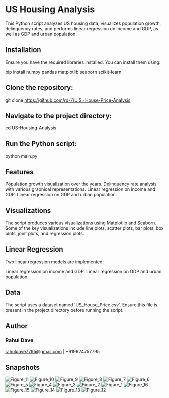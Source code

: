# US Housing Analysis

This Python script analyzes US housing data, visualizes population growth, delinquency rates, and performs linear regression on income and GDP, as well as GDP and urban population.

## Installation

Ensure you have the required libraries installed. You can install them using:

pip install numpy pandas matplotlib seaborn scikit-learn

## Clone the repository:

git clone https://github.com/rd-7/U.S.-House-Price-Analysis

## Navigate to the project directory:

cd US-Housing-Analysis

## Run the Python script:

python main.py

## Features

Population growth visualization over the years.
Delinquency rate analysis with various graphical representations.
Linear regression on income and GDP.
Linear regression on GDP and urban population.

## Visualizations

The script produces various visualizations using Matplotlib and Seaborn. Some of the key visualizations include line plots, scatter plots, bar plots, box plots, joint plots, and regression plots.

## Linear Regression

Two linear regression models are implemented:

Linear regression on income and GDP.
Linear regression on GDP and urban population.

## Data

The script uses a dataset named 'US_House_Price.csv'. Ensure this file is present in the project directory before running the script.

## Author

### Rahul Dave
rahuldave7795@gmail.com | +919624757795

## Snapshots

![Figure_11](https://github.com/rd-7/U.S.-House-Price-Analysis/assets/160246982/1e177dca-0d18-4912-92bb-ad1014c92794)
![Figure_10](https://github.com/rd-7/U.S.-House-Price-Analysis/assets/160246982/d808e42f-1a9b-405b-8158-1c458b8b40d5)
![Figure_9](https://github.com/rd-7/U.S.-House-Price-Analysis/assets/160246982/c5fca448-9af1-4e41-be0a-c088ad70e412)
![Figure_8](https://github.com/rd-7/U.S.-House-Price-Analysis/assets/160246982/38098b99-8e93-4ffd-a902-2fa37d36e0a5)
![Figure_7](https://github.com/rd-7/U.S.-House-Price-Analysis/assets/160246982/986dc81d-3e07-4019-980b-63904f25c1f0)
![Figure_6](https://github.com/rd-7/U.S.-House-Price-Analysis/assets/160246982/0d7fb5b5-2071-45c2-8aba-d5c30452392d)
![Figure_5](https://github.com/rd-7/U.S.-House-Price-Analysis/assets/160246982/5e55271a-992d-4bfe-b124-8ad08f65bd99)
![Figure_4](https://github.com/rd-7/U.S.-House-Price-Analysis/assets/160246982/302c6441-bfe2-4fd2-8a11-477910480873)
![Figure_3](https://github.com/rd-7/U.S.-House-Price-Analysis/assets/160246982/2ef7b47d-3f65-4d7b-8b3b-6e944dd83a04)
![Figure_2](https://github.com/rd-7/U.S.-House-Price-Analysis/assets/160246982/054d31d8-3f42-44b2-99e9-f6db0ba49ff6)
![Figure_1](https://github.com/rd-7/U.S.-House-Price-Analysis/assets/160246982/24f8e012-cb73-4980-8238-4dd0b3c54464)
![Figure_16](https://github.com/rd-7/U.S.-House-Price-Analysis/assets/160246982/3af0b624-130a-42eb-999a-d982e733a2a2)
![Figure_15](https://github.com/rd-7/U.S.-House-Price-Analysis/assets/160246982/4c8e34f7-4fc8-4a5b-9de8-2a5074546533)
![Figure_14](https://github.com/rd-7/U.S.-House-Price-Analysis/assets/160246982/91890a91-7730-4ade-9b49-5e7e2507a618)
![Figure_13](https://github.com/rd-7/U.S.-House-Price-Analysis/assets/160246982/b992f3d4-0a29-4d7d-a816-4d647b5f81cb)
![Figure_12](https://github.com/rd-7/U.S.-House-Price-Analysis/assets/160246982/18a31e83-89bb-43c0-b10a-68cfb100a7c4)
